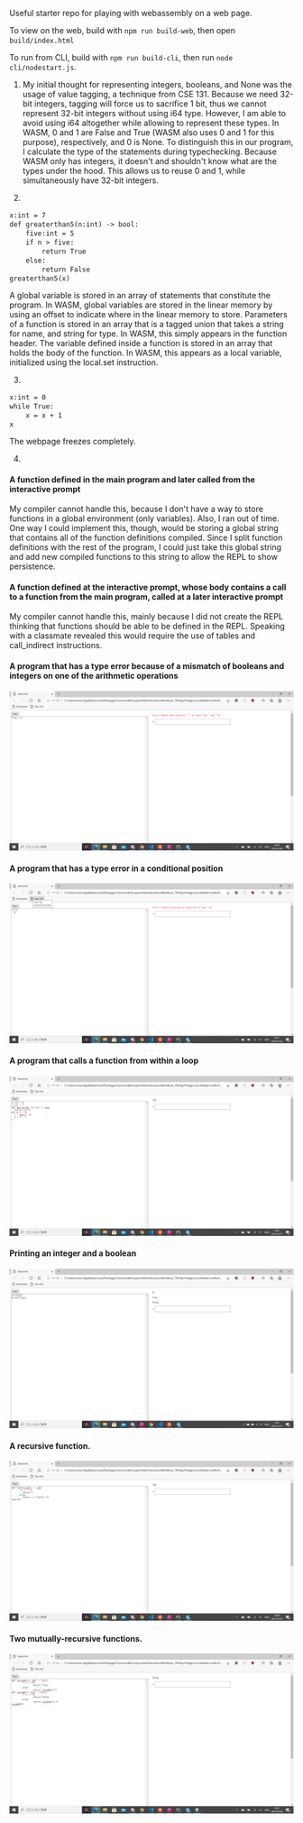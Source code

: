 Useful starter repo for playing with webassembly on a web page.

To view on the web, build with `npm run build-web`, then open
`build/index.html`

To run from CLI, build with `npm run build-cli`, then run `node
cli/nodestart.js`.

1. My initial thought for representing integers, booleans, and None was the usage of value tagging, a technique from CSE 131. Because we need 32-bit integers, tagging will force us to sacrifice 1 bit, thus we cannot represent 32-bit integers without using i64 type. However, I am able to avoid using i64 altogether while allowing to represent these types.
In WASM, 0 and 1 are False and True (WASM also uses 0 and 1 for this purpose), respectively, and 0 is None. To distinguish this in our program, I calculate the type of the statements during typechecking. Because WASM only has integers, it doesn't and shouldn't know what are the types under the hood. This allows us to reuse 0 and 1, while simultaneously have 32-bit integers.

2.
```
x:int = 7
def greaterthan5(n:int) -> bool:
    five:int = 5
    if n > five:
        return True
    else:
        return False
greaterthan5(x)
```
A global variable is stored in an array of statements that constitute the program.
In WASM, global variables are stored in the linear memory by using an offset to indicate where in the linear memory to store.
Parameters of a function is stored in an array that is a tagged union that takes a string for name, and string for type.
In WASM, this simply appears in the function header.
The variable defined inside a function is stored in an array that holds the body of the function.
In WASM, this appears as a local variable, initialized using the local.set instruction.

3.
```
x:int = 0
while True:
    x = x + 1
x
```
The webpage freezes completely.

4.
#### A function defined in the main program and later called from the interactive prompt
My compiler cannot handle this, because I don't have a way to store functions in a global environment (only variables). Also, I ran out of time. One way I could implement this, though, would be storing a global string that contains all of the function definitions compiled. Since I split function definitions with the rest of the program, I could just take this global string and add new compiled functions to this string to allow the REPL to show persistence.

#### A function defined at the interactive prompt, whose body contains a call to a function from the main program, called at a later interactive prompt
My compiler cannot handle this, mainly because I did not create the REPL thinking that functions should be able to be defined in the REPL. Speaking with a classmate revealed this would require the use of tables and call_indirect instructions.

#### A program that has a type error because of a mismatch of booleans and integers on one of the arithmetic operations
![](screenshots/3.png)

#### A program that has a type error in a conditional position
![](screenshots/4.png)

#### A program that calls a function from within a loop
![](screenshots/5.png)

#### Printing an integer and a boolean
![](screenshots/6.png)

#### A recursive function.
![](screenshots/7.png)

#### Two mutually-recursive functions.
![](screenshots/8.png)